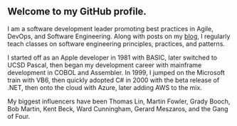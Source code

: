 ## Welcome to my GitHub profile.

I am a software development leader promoting best practices in Agile, DevOps, and Software Engineering.  Along with posts on my [blog](https://devlead.io/), I regularly teach classes on software engineering principles, practices, and patterns.

I started off as an Apple developer in 1981 with BASIC, later switched to UCSD Pascal, then began my development career with mainframe development in COBOL and Assembler.  In 1999, I jumped on the Microsoft train with VB6, then quickly adopted C# in 2000 with the beta release of .NET, then onto the cloud with Azure, later adding AWS to the mix.

My biggest influencers have been Thomas Lin, Martin Fowler, Grady Booch, Bob Martin, Kent Beck, Ward Cunningham, Gerard Meszaros, and the Gang of Four.



<!--
**Klugh/Klugh** is a ✨ _special_ ✨ repository because its `README.md` (this file) appears on your GitHub profile.

Here are some ideas to get you started:

- 🔭 I’m currently working on ...
- 🌱 I’m currently learning ...
- 👯 I’m looking to collaborate on ...
- 🤔 I’m looking for help with ...
- 💬 Ask me about ...
- 📫 How to reach me: ...
- 😄 Pronouns: ...
- ⚡ Fun fact: ...
-->
